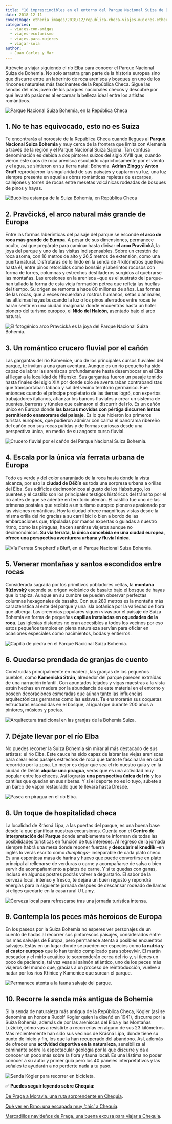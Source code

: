 ```yaml
---
title: "10 imprescindibles en el entorno del Parque Nacional Suiza de Bohemia"
date: 2018-12-11
coverImage: etheria_images/2018/12/republica-checa-viajes-mujeres-etheria-1.jpg
categories: 
  - viajes-con-amigas
  - viajes-ecoturismo
  - viajes-para-mujeres
  - viajar-sola
author: 
  - Juan Carlos y Mar
---
```


Atrévete a viajar siguiendo el río Elba para conocer el Parque Nacional Suiza de 
Bohemia. No solo arrastra gran parte de la historia europea sino que discurre entre un 
laberinto de roca arenisca y bosques en uno de los rincones naturales más fascinantes de 
la República Checa. Sigue las sendas del más joven de los parques nacionales checos y 
descubre por qué levantó pasiones al encarnar la belleza ideal entre los artistas 
románticos. 

![Parque Nacional Suiza Bohemia, en la República Checa](etheria_images/2018/12/republica-checa-viajes-mujeres-etheria-1024x683.jpg "Uno de los rincones sorprendentes del Parque Nacional Suiza Bohemia (Rep. Checa).")

## 1\. No te has equivocado, esto no es Suiza

Te encontrarás al noroeste de la República Checa cuando llegues al **Parque Nacional 
Suiza Bohemia** y muy cerca de la frontera que limita con Alemania a través de la región 
y el Parque Nacional Suiza Sajona. Tan confusa denominación es debida a dos pintores 
suizos del siglo XVIII que, cuando vieron este caos de roca arenisca esculpido 
caprichosamente por el viento y el agua, se sintieron en su tierra natal: Bohemia. 
**Adrian Zingg** y **Anton Graff** reprodujeron la singularidad de sus paisajes y 
captaron su luz, una luz siempre presente en aquellas obras románticas repletas de 
escarpes, callejones y torres de rocas entre mesetas volcánicas rodeadas de bosques de 
pinos y hayas. 

![Bucólica estampa de la Suiza Bohemia, en República Checa](etheria_images/2018/12/republica-checa-viajes-mujeres-etheria-1-1024x683.jpg "Bucólica estampa de la Suiza Bohemia (República Checa).")

## 2\. Pravčická, el arco natural más grande de Europa

Entre las formas laberínticas del paisaje del parque se esconde **el arco de roca más 
grande de Europa**. A pesar de sus dimensiones, permanece oculto, así que prepárate para 
caminar hasta divisar **el arco Pravčická**, la joya del parque y uno de las visitas 
indispensables. Sobre un crestón de roca asoma, con 16 metros de alto y 26,5 metros de 
extensión, como una puerta natural. Disfrutarás de lo lindo en la senda de 4 kilómetros 
que lleva hasta él, entre pinos retorcidos como bonsáis y laberintos rocosos con forma 
de torres, columnas y estrechos desfiladeros surgidos al quebrarse las montañas. Las 
erosiones en la arenisca –que es el sustrato del parque– han tallado la forma de esta 
vieja formación pétrea que refleja las huellas del tiempo. Su origen se remonta a hace 
80 millones de años. Las formas de las rocas, que a veces recuerdan a rostros humanos, 
setas o animales, las altísimas hayas buscando la luz o los pinos aferrados entre rocas 
te harán sentir en una ciudad imaginaria donde encuentras hasta un hotel pionero del 
turismo europeo, el **Nido del Halcón**, asentado bajo el arco natural. 

![El fotogénico arco Pravcická es la joya del Parque Nacional Suiza Bohemia.](etheria_images/2018/12/republica-checa-arco-Pravcicka-etheria-magazine-1024x767.jpg "El fotogénico arco Pravcická es la joya del Parque Nacional Suiza Bohemia.")

## 3\. Un romántico crucero fluvial por el cañón

Las gargantas del río Kamenice, uno de los principales cursos fluviales del parque, te 
invitan a una gran aventura. Aunque es un río pequeño ha sido capaz de labrar las 
areniscas profundamente hasta desembocar en el Elba al llegar a la localidad de Hřensko. 
Sus gargantas fueron un pasaje temido hasta finales del siglo XIX por donde solo se 
aventuraban contrabandistas que transportaban tabaco y sal del vecino territorio 
germánico. Fue entonces cuando el príncipe propietario de las tierras logró, con 
expertos trabajadores italianos, afianzar los bancos fluviales y crear un sistema de 
puentes, barreras y túneles que calmaron el discurrir del río. Es un cañón único en 
Europa donde **las barcas movidas con pértiga discurren lentas permitiendo enamorarse 
del paisaje**. Es lo que hicieron los primeros turistas europeos, que pudieron admirar 
con calma el panorama ribereño del cañón con sus rocas pulidas y de formas curiosas 
desde una perspectiva única, en medio de su angosto curso fluvial. 

![Crucero fluvial por el cañón del Parque Nacional Suiza Bohemia.](etheria_images/2018/12/crucero-fluvial-cañon-republica-checa-1024x683.jpg "Crucero fluvial por el cañón del Parque Nacional Suiza Bohemia.")

## 4\. Escala por la única vía ferrata urbana de Europa

Todo es verde y del color anaranjado de la roca hasta donde la vista alcanza, por eso la 
**ciudad de Děčín** es toda una sorpresa urbana a orillas del Elba. Sus edificios 
decimonónicos al gusto de los Habsburgo, los puentes y el castillo son los principales 
testigos históricos del tránsito por el río antes de que se adentre en territorio 
alemán. El castillo fue uno de las primeras postales que recibió a un turismo europeo 
pionero apasionado por las visiones románticas. Hoy la ciudad ofrece magníficas vistas 
desde la misma orilla del río gracias a su carril bici o bien a bordo de las 
embarcaciones que, tripuladas por manos expertas o guiadas a nuestro ritmo, como las 
piraguas, hacen sentirse viajeros aunque no decimonónicos. **Su vía ferrata, la única 
concebida en una ciudad europea, ofrece una perspectiva aventurera urbana y fluvial 
única.** 

![Vía Ferrata Shepherd's Bluff, en el Parque Nacional Suiza Bohemia.](etheria_images/2018/12/escalada-via-ferrata-rep-checa-1024x683.jpg "Vía Ferrata Shepherd's Bluff, en el Parque Nacional Suiza Bohemia.")

## 5\. Venerar montañas y santos escondidos entre rocas

Considerada sagrada por los primitivos pobladores celtas, la **montaña Růžovský** 
esconde su origen volcánico de basalto bajo el bosque de hayas que lo tapiza. Aunque en 
su cumbre se pueden observar perfectas columnas hexagonales de basalto. Con sus 280 
metros es la montaña más característica al este del parque y una isla botánica por la 
variedad de flora que alberga. Las creencias populares siguen vivas por el paisaje de 
Suiza Bohemia en forma de pequeñas **capillas instaladas en oquedades de la roca**. Las 
iglesias distantes no eran accesibles a todos los vecinos por eso estos pequeños templos 
en plena naturaleza servían para oficiar en ocasiones especiales como nacimientos, bodas 
y entierros. 

![Capilla de piedra en el Parque Nacional Suiza Bohemia.](etheria_images/2018/12/viaje-mujeres-bohemia-suiza-rep-checa-1024x683.jpg "Capilla de piedra en el Parque Nacional Suiza Bohemia.")

## 6\. Quedarse prendada de granjas de cuento

Construidas principalmente en madera, las granjas de los pequeños pueblos, como 
**Kamenická Strán**, alrededor del parque parecen extraídas de una narración infantil. 
Con apuntados tejados y vigas maestras a la vista están hechas en madera por la 
abundancia de este material en el entorno y poseen decoraciones esmeradas que aúnan 
tanto las influencias arquitectónicas germanas como las eslavas. Te enamorarán sus 
coquetas estructuras escondidas en el bosque, al igual que durante 200 años a pintores, 
músicos y poetas. 

![Arquitectura tradicional en las granjas de la Bohemia Suiza.](etheria_images/2018/12/granjas-cuento-bohemia-suiza-1024x683.jpg "Arquitectura tradicional en las granjas de la Bohemia Suiza.")

## 7\. Déjate llevar por el río Elba

No puedes recorrer la Suiza Bohemia sin mirar al más destacado de sus artistas: el río 
Elba. Este cauce ha sido capaz de labrar las viejas areniscas para crear esos pasajes 
estrechos de roca que tanto te fascinarán en cada recorrido por la zona. Lo mejor es 
dejar que sea el río nuestro guía y en la ciudad de Děčín **alquilar una piragua**, 
verás que es una actividad muy popular entre los checos. Así lograrás **una perspectiva 
única del río** y los cantiles que quedan en sus riberas. Y si el deporte no es lo tuyo, 
súbete a un barco de vapor restaurado que te llevará hasta Dresde. 

![Pasea en piragua en el río Elba.](etheria_images/2018/12/rio-elba-rep-checa-1024x683.jpg "Pasea en piragua en el río Elba.")

## 8\. Un toque de hospitalidad checa

La localidad de Krásná Lípa, a las puertas del parque, es una buena base desde la que 
planificar nuestras excursiones. Cuenta con el **Centro de Interpretación del Parque** 
donde amablemente te informan de todas las posibilidades turísticas en función de tus 
intereses. Al regreso de la jornada siempre habrá una mesa donde reponer fuerzas y 
**descubrir el knedlík** –en inglés lo verás escrito como _dumplings_– inseparable de 
cada plato checo. Es una esponjosa masa de harina y huevo que puede convertirse en plato 
principal al rellenarse de verduras o carne y acompañarse de salsa o bien servir de 
acompañamiento a platos de carne. Y si te quedas con ganas, incluso en algunos postres 
podrás volver a degustarlo. El sabor de la cerveza local, intenso y fresco, te dejará un 
buen regusto y repondrá energías para la siguiente jornada después de descansar rodeado 
de llamas si eliges quedarte en la casa rural U Lamy. 

![Cerveza local para refrescarse tras una jornada turística intensa.](etheria_images/2018/12/cerveza-republica-checa-1024x650.jpg "Cerveza local para refrescarse tras una jornada turística intensa.")

## 9\. Contempla los peces más heroicos de Europa

En los paseos por la Suiza Bohemia no esperes ver personajes de un cuento de hadas al 
recorrer sus pintorescos paisajes, considerados entre los más salvajes de Europa, pero 
permanece atenta a posibles encuentros salvajes. Estás en un lugar donde se pueden ver 
especies como **la nutria y el castor europeo** que lo han tenido complicado para 
sobrevivir. El martín pescador y el mirlo acuático te sorprenderán cerca del río y, si 
tienes un poco de paciencia, tal vez veas al salmón atlántico, uno de los peces más 
viajeros del mundo que, gracias a un proceso de reintroducción, vuelve a nadar por los 
ríos Křinice y Kamenice que surcan el parque. 

![Permanece atenta a la fauna salvaje del parque.](etheria_images/2018/12/peces-parque-nacional-suiza-1024x683.jpg "Permanece atenta a la fauna salvaje del parque.")

## 10\. Recorre la senda más antigua de Bohemia

Si la senda de naturaleza más antigua de la República Checa, Kögler (así se denomina en 
honor a Rudolf Kogler quien la diseñó en 1941), discurre por la Suiza Bohemia, además de 
por las areniscas del Elba y las Montañas Lužické, cómo vas a resistirte a recorrerlas 
en alguno de sus 23 kilómetros. Más recientemente han sido sus vecinos de Krásná Lípa, 
donde tiene su punto de inicio y fin, los que la han recuperado del abandono. Así, 
además de ofrecer una **actividad deportiva en la naturaleza**, sensibiliza al caminante 
sobre la espectacular geología por la que discurre y da a conocer un poco más sobre la 
flora y fauna local. Es una lástima no poder conocer a su autor y primer guía pero los 
40 paneles interpretativos y las señales te ayudarán a no perderte nada a tu paso. 

![Senda Kögler para recorrer en bicicleta.](etheria_images/2018/12/Kogler-senda-bicicleta-rep-checa-1024x621.jpg "Senda Kögler para recorrer en bicicleta.")

✅ **Puedes seguir leyendo sobre Chequia:** 

[De Praga a Moravia, una ruta sorprendente en 
Chequia](https://etheriamagazine.com/2023/08/25/ruta-chequia-de-olomouc-a-ostrava/). 

[Qué ver en Brno: una escapada muy ‘chic’ a 
Chequia](https://etheriamagazine.com/2022/08/26/que-ver-brno-chequia/). 

[Mercadillos navideños de Praga, una buena excusa para viajar a 
Chequia](https://etheriamagazine.com/2021/11/10/mercadillos-navidenos-de-praga/).
